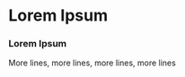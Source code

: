 Lorem Ipsum
============================

### Lorem Ipsum

More lines, more lines, more lines, more lines